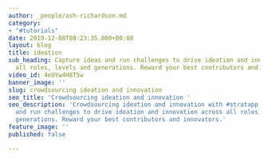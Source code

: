 ```yaml
---
author: _people/ash-richardson.md
category:
- "#tutorials"
date: 2019-12-08T08:23:35.000+00:00
layout: blog
title: ideation
sub_heading: Capture ideas and run challenges to drive ideation and innovation across
  all roles, levels and generations. Reward your best contributors and innovators.
video_id: 4eUYw4H8T5w
banner_image: ''
slug: crowdsourcing ideation and innovation
seo_title: 'Crowdsourcing ideation and innovation '
seo_description: 'Crowdsourcing ideation and innovation with #stratapp. Capture ideas
  and run challenges to drive ideation and innovation across all roles, levels and
  generations. Reward your best contributors and innovators.'
feature_image: ''
published: false

---
```

